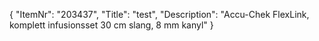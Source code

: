 {
  "ItemNr": "203437",
  "Title": "test",
  "Description": "Accu-Chek FlexLink, komplett infusionsset 30 cm slang, 8 mm kanyl"
}